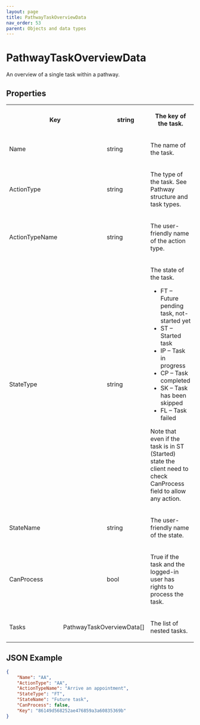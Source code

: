 ```yaml
---
layout: page
title: PathwayTaskOverviewData
nav_order: 53
parent: Objects and data types
---
```


# PathwayTaskOverviewData

An overview of a single task within a pathway.

## Properties

<table><tbody><tr><th colspan="2"><p>Key</p></th><th colspan="2"><p>string</p></th><th><p>The key of the task.</p></th></tr><tr><td colspan="2"><p>Name</p></td><td colspan="2"><p>string</p></td><td><p>The name of the task.</p></td></tr><tr><td colspan="2"><p>ActionType</p></td><td colspan="2"><p>string</p></td><td><p>The type of the task. See Pathway structure and task types.</p></td></tr><tr><td colspan="2"><p>ActionTypeName</p></td><td colspan="2"><p>string</p></td><td><p>The user-friendly name of the action type.</p></td></tr><tr><td colspan="2"><p>StateType</p></td><td colspan="2"><p>string</p></td><td><p>The state of the task.</p><ul><li>FT – Future pending task, not-started yet</li><li>ST – Started task</li><li>IP – Task in progress</li><li>CP – Task completed</li><li>SK – Task has been skipped</li><li>FL – Task failed</li></ul><p>Note that even if the task is in ST (Started) state the client need to check CanProcess field to allow any action.</p></td></tr><tr><td colspan="2"><p>StateName</p></td><td colspan="2"><p>string</p></td><td><p>The user-friendly name of the state.</p></td></tr><tr><td colspan="2"><p>CanProcess</p></td><td colspan="2"><p>bool</p></td><td><p>True if the task and the logged-in user has rights to process the task.</p></td></tr><tr><td><p>Tasks</p></td><td colspan="2"><p>PathwayTaskOverviewData[]</p></td><td colspan="2"><p>The list of nested tasks.</p></td></tr></tbody></table>

## JSON Example

```json
{
    "Name": "AA",
    "ActionType": "AA",
    "ActionTypeName": "Arrive an appointment",
    "StateType": "FT",
    "StateName": "Future task",
    "CanProcess": false,
    "Key": "86149d568252ae476859a3a60835369b"
}
```
